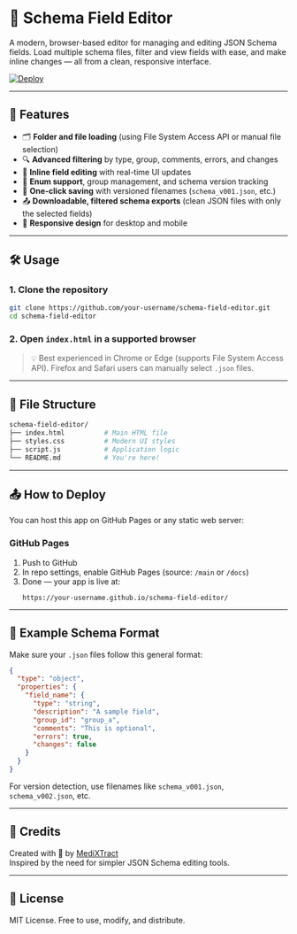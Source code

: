 # 📘 Schema Field Editor

A modern, browser-based editor for managing and editing JSON Schema fields. Load multiple schema files, filter and view fields with ease, and make inline changes — all from a clean, responsive interface.

[![Deploy](https://img.shields.io/badge/🔗%20View%20-%20Schema%20Editor-blue)](https://medixtract.github.io/Schema_Editor/)

---

## 🚀 Features

- 🗂 **Folder and file loading** (using File System Access API or manual file selection)
- 🔍 **Advanced filtering** by type, group, comments, errors, and changes
- 🧩 **Inline field editing** with real-time UI updates
- 🧪 **Enum support**, group management, and schema version tracking
- 💾 **One-click saving** with versioned filenames (`schema_v001.json`, etc.)
- 📤 **Downloadable, filtered schema exports** (clean JSON files with only the selected fields)
- 📱 **Responsive design** for desktop and mobile

---

## 🛠️ Usage

### 1. Clone the repository

```bash
git clone https://github.com/your-username/schema-field-editor.git
cd schema-field-editor
```

### 2. Open `index.html` in a supported browser

> 💡 Best experienced in Chrome or Edge (supports File System Access API). Firefox and Safari users can manually select `.json` files.

---

## 📂 File Structure

```bash
schema-field-editor/
├── index.html          # Main HTML file
├── styles.css          # Modern UI styles
├── script.js           # Application logic
└── README.md           # You're here!
```

---

## 📤 How to Deploy

You can host this app on GitHub Pages or any static web server:

### GitHub Pages

1. Push to GitHub
2. In repo settings, enable GitHub Pages (source: `/main` or `/docs`)
3. Done — your app is live at:
   ```
   https://your-username.github.io/schema-field-editor/
   ```

---

## 🧪 Example Schema Format

Make sure your `.json` files follow this general format:

```json
{
  "type": "object",
  "properties": {
    "field_name": {
      "type": "string",
      "description": "A sample field",
      "group_id": "group_a",
      "comments": "This is optional",
      "errors": true,
      "changes": false
    }
  }
}
```

For version detection, use filenames like `schema_v001.json`, `schema_v002.json`, etc.

---

## 🙌 Credits

Created with 💙 by [MediXTract](https://github.com/MediXTract)  
Inspired by the need for simpler JSON Schema editing tools.

---

## 📄 License

MIT License. Free to use, modify, and distribute.
